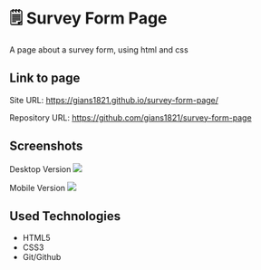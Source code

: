 # 🗒️ Survey Form Page
A page about a survey form, using html and css

## Link to page
Site URL: https://gians1821.github.io/survey-form-page/

Repository URL: https://github.com/gians1821/survey-form-page

## Screenshots

Desktop Version
![](https://github.com/gians1821/survey-form-page/assets/111713609/7356907f-0a0e-497f-83dd-1e462c730a88)


Mobile Version
![](https://github.com/gians1821/survey-form-page/assets/111713609/d4425456-15d3-4c8b-97ba-305e6722a6ae)

## Used Technologies
- HTML5
- CSS3
- Git/Github
